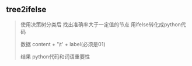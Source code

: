 ## tree2ifelse

> 使用决策树分类后 找出准确率大于一定值的节点 用ifelse转化成python代码
>
> 数据 content + '\t' + label(必须是01)
>
> 结果 python代码和词语重要性